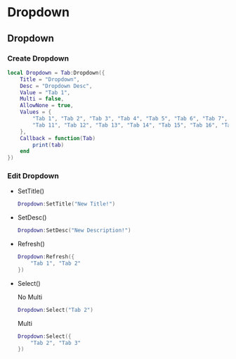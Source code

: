 # Dropdown

## Dropdown
### Create Dropdown
```lua
local Dropdown = Tab:Dropdown({
    Title = "Dropdown",
    Desc = "Dropdown Desc",
    Value = "Tab 1",
    Multi = false,
    AllowNone = true,
    Values = {
        "Tab 1", "Tab 2", "Tab 3", "Tab 4", "Tab 5", "Tab 6", "Tab 7", "Tab 8", "Tab 9", "Tab 10",
        "Tab 11", "Tab 12", "Tab 13", "Tab 14", "Tab 15", "Tab 16", "Tab 17", "Tab 18", "Tab 19", "Tab 20"
    },
    Callback = function(Tab)
        print(tab)
    end
})
```

### Edit Dropdown
- SetTitle()
    ```lua
    Dropdown:SetTitle("New Title!")
    ```
- SetDesc()
    ```lua
    Dropdown:SetDesc("New Description!")
    ```

- Refresh()
    ```lua
    Dropdown:Refresh({
        "Tab 1", "Tab 2"
    })
    ```

- Select()

    No Multi
    ```lua
    Dropdown:Select("Tab 2")
    ```

    Multi
    ```lua
    Dropdown:Select({
        "Tab 2", "Tab 3"
    })
    ```
